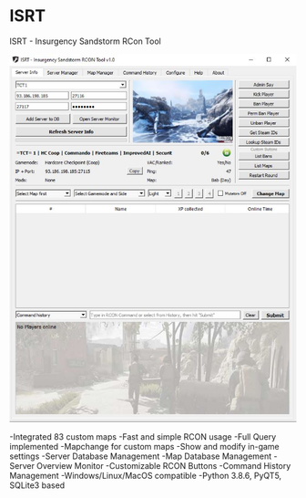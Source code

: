 # ISRT
ISRT - Insurgency Sandstorm RCon Tool

![Alt text](img/Capture.jpg?raw=true "ISRT Image")

-Integrated 83 custom maps
-Fast and simple RCON usage
-Full Query implemented
-Mapchange for custom maps
-Show and modify in-game settings
-Server Database Management
-Map Database Management
-Server Overview Monitor
-Customizable RCON Buttons
-Command History Management
-Windows/Linux/MacOS compatible
-Python 3.8.6, PyQT5, SQLite3 based

